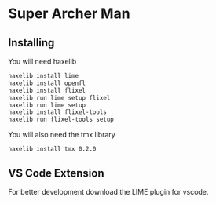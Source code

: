 # Super Archer Man

## Installing

You will need haxelib

```sh
haxelib install lime
haxelib install openfl
haxelib install flixel
haxelib run lime setup flixel
haxelib run lime setup
haxelib install flixel-tools
haxelib run flixel-tools setup
```

You will also need the tmx library

```
haxelib install tmx 0.2.0
```

## VS Code Extension

For better development download the LIME plugin for vscode.
